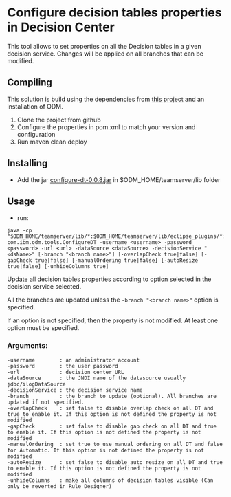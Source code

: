 # Configure decision tables properties in Decision Center

This tool allows to set properties on all the Decision tables in a given decision service. Changes will be applied on all branches that can be modified. 

## Compiling

This solution is build using the dependencies from [this project](https://github.com/DecisionsDev/odm-libs-in-maven/blob/master/README.md) and an installation of ODM.

1. Clone the project from github  
1. Configure the properties in pom.xml to match your version and configuration
1. Run maven clean deploy


## Installing

- Add the jar [configure-dt-0.0.8.jar](configure-dt-0.0.8.jar) in $ODM_HOME/teamserver/lib folder

## Usage

- run:
```
java -cp "$ODM_HOME/teamserver/lib/*:$ODM_HOME/teamserver/lib/eclipse_plugins/*:" com.ibm.odm.tools.ConfigureDT -username <username> -password <password> -url <url> -dataSource <dataSource> -decisionService "<dsName>" [-branch "<branch name>"] [-overlapCheck true|false] [-gapCheck true|false] [-manualOrdering true|false] [-autoResize true|false] [-unhideColumns true]
```

Update all decision tables properties according to option selected in the decision service selected. 

All the branches are updated unless the `-branch "<branch name>"` option is specified.

If an option is not specified, then the property is not modified. At least one option must be specified.

### Arguments:
```
-username        : an administrator account   
-password        : the user password  
-url             : decision center URL   
-dataSource      : the JNDI name of the datasource usually jdbc/ilogDataSource  
-decisionService : the decision service name  
-branch          : the branch to update (optional). All branches are updated if not specified.
-overlapCheck    : set false to disable overlap check on all DT and true to enable it. If this option is not defined the property is not modified  
-gapCheck        : set false to disable gap check on all DT and true to enable it. If this option is not defined the property is not modified  
-manualOrdering  : set true to use manual ordering on all DT and false for Automatic. If this option is not defined the property is not modified  
-autoResize      : set false to disable auto resize on all DT and true to enable it. If this option is not defined the property is not modified  
-unhideColumns   : make all columns of decision tables visible (Can only be reverted in Rule Designer)
```
